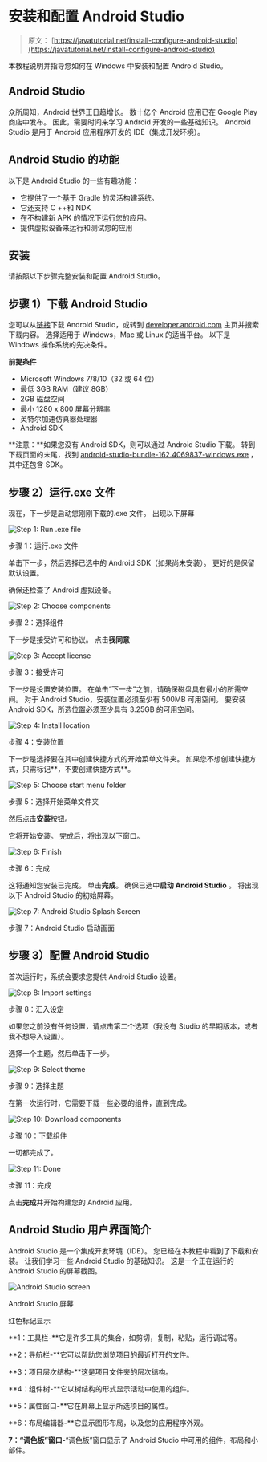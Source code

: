 # 安装和配置 Android Studio

> 原文： [https://javatutorial.net/install-configure-android-studio](https://javatutorial.net/install-configure-android-studio)

本教程说明并指导您如何在 Windows 中安装和配置 Android Studio。

## Android Studio

众所周知，Android 世界正日趋增长。 数十亿个 Android 应用已在 Google Play 商店中发布。 因此，需要时间来学习 Android 开发的一些基础知识。 Android Studio 是用于 Android 应用程序开发的 IDE（集成开发环境）。

## **Android Studio** 的功能

以下是 Android Studio 的一些有趣功能：

*   它提供了一个基于 Gradle 的灵活构建系统。
*   它还支持 C ++和 NDK
*   在不构建新 APK 的情况下运行您的应用。
*   提供虚拟设备来运行和测试您的应用

## 安装

请按照以下步骤完整安装和配置 Android Studio。

## 步骤 1）下载 Android Studio

您可以从[链接](https://developer.android.com/studio/index.html)下载 Android Studio，或转到 [developer.android.com](https://developer.android.com) 主页并搜索下载内容。 选择适用于 Windows，Mac 或 Linux 的适当平台。 以下是 Windows 操作系统的先决条件。

**前提条件**

*   Microsoft Windows 7/8/10（32 或 64 位）
*   最低 3GB RAM（建议 8GB）
*   2GB 磁盘空间
*   最小 1280 x 800 屏幕分辨率
*   英特尔加速仿真器处理器
*   Android SDK

**注意：**如果您没有 Android SDK，则可以通过 Android Studio 下载。 转到下载页面的末尾，找到 [android-studio-bundle-162.4069837-windows.exe](https://dl.google.com/dl/android/studio/install/2.3.3.0/android-studio-bundle-162.4069837-windows.exe) ，其中还包含 SDK。

## 步骤 2）运行.exe 文件

现在，下一步是启动您刚刚下载的.exe 文件。 出现以下屏幕

![Step 1: Run .exe file](img/65b18ec50bb93d072c33399d295e5325.jpg)

步骤 1：运行.exe 文件

单击下一步，然后选择已选中的 Android SDK（如果尚未安装）。 更好的是保留默认设置。

确保还检查了 Android 虚拟设备。

![Step 2: Choose components](img/850579bd70c2411733340473d9ac3f4c.jpg)

步骤 2：选择组件

下一步是接受许可和协议。 点击**我同意**

![Step 3: Accept license ](img/760b7a945313787e779620291fb8f8ac.jpg)

步骤 3：接受许可

下一步是设置安装位置。 在单击“下一步”之前，请确保磁盘具有最小的所需空间。 对于 Android Studio，安装位置必须至少有 500MB 可用空间。 要安装 Android SDK，所选位置必须至少具有 3.25GB 的可用空间。

![Step 4: Install location](img/513b318f0486e0e4775ec665ea9d8ee5.jpg)

步骤 4：安装位置

下一步是选择要在其中创建快捷方式的开始菜单文件夹。 如果您不想创建快捷方式，只需标记**，不要创建快捷方式**。

![Step 5: Choose start menu folder](img/46b52cde43865397b01630da17e6ed2c.jpg)

步骤 5：选择开始菜单文件夹

然后点击**安装**按钮。

它将开始安装。 完成后，将出现以下窗口。

![Step 6: Finish](img/ce98150b31178eeedc984d3609bdc840.jpg)

步骤 6：完成

这将通知您安装已完成。 单击**完成**。 确保已选中**启动 Android Studio** 。 将出现以下 Android Studio 的初始屏幕。

![Step 7: Android Studio Splash Screen](img/fa5752a5ee98b8704ef694d5badedae0.jpg)

步骤 7：Android Studio 启动画面

## 步骤 3）配置 Android Studio

首次运行时，系统会要求您提供 Android Studio 设置。

![Step 8: Import settings](img/ba0ebaa8821e92eb47d0cb8c0a3f7dfa.jpg)

步骤 8：汇入设定

如果您之前没有任何设置，请点击第二个选项（我没有 Studio 的早期版本，或者我不想导入设置）。

选择一个主题，然后单击下一步。

![Step 9: Select theme](img/d8ef2f3dc14cf512fbca7b2b89a22fb7.jpg)

步骤 9：选择主题

在第一次运行时，它需要下载一些必要的组件，直到完成。

![Step 10: Download components](img/2328d659f37adebc1581f78ef9c33ab5.jpg)

步骤 10：下载组件

一切都完成了。

![Step 11: Done](img/e8ac947ede67e6e6c01470562a657afc.jpg)

步骤 11：完成

点击**完成**并开始构建您的 Android 应用。

## **Android Studio 用户界面**简介

Android Studio 是一个集成开发环境（IDE）。 您已经在本教程中看到了下载和安装。 让我们学习一些 Android Studio 的基础知识。 这是一个正在运行的 Android Studio 的屏幕截图。

![Android Studio screen](img/3d34e31f9379bf5b9929a9753eeb3587.jpg)

Android Studio 屏幕

红色标记显示

**1：工具栏-**它是许多工具的集合，如剪切，复制，粘贴，运行调试等。

**2：导航栏-**它可以帮助您浏览项目的最近打开的文件。

**3：项目层次结构-**这是项目文件夹的层次结构。

**4：组件树-**它以树结构的形式显示活动中使用的组件。

**5：属性窗口-**它在屏幕上显示所选项目的属性。

**6：布局编辑器-**它显示图形布局，以及您的应用程序外观。

**7：“调色板”窗口-**“调色板”窗口显示了 Android Studio 中可用的组件，布局和小部件。